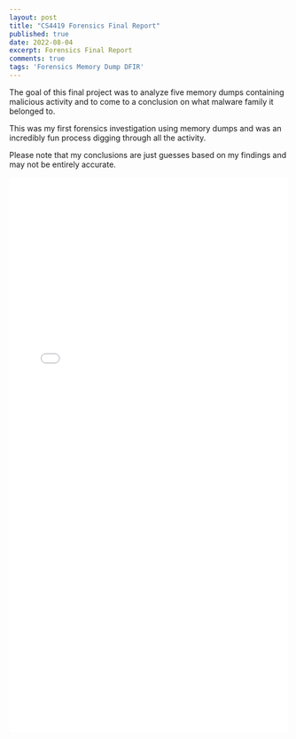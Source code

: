 ```yaml
---
layout: post
title: "CS4419 Forensics Final Report"
published: true
date: 2022-08-04
excerpt: Forensics Final Report
comments: true
tags: 'Forensics Memory Dump DFIR'
---
```


The goal of this final project was to analyze five memory dumps containing malicious activity and to come to a conclusion on what malware family it belonged to.
&nbsp;

This was my first forensics investigation using memory dumps and was an incredibly fun process digging through all the activity.
&nbsp;

Please note that my conclusions are just guesses based on my findings and may not be entirely accurate.
&nbsp;

<embed src="/assets/images/CS4419 Final Report - Noah Clements.pdf" width="100%" height="1000px" align="center"/>

